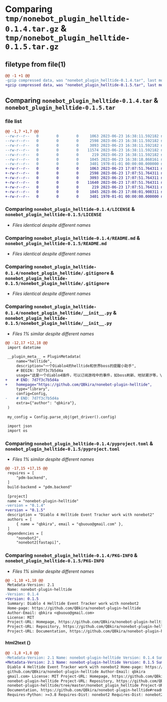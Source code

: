 # Comparing `tmp/nonebot_plugin_helltide-0.1.4.tar.gz` & `tmp/nonebot_plugin_helltide-0.1.5.tar.gz`

## filetype from file(1)

```diff
@@ -1 +1 @@
-gzip compressed data, was "nonebot_plugin_helltide-0.1.4.tar", last modified: Fri Jun 23 16:38:18 2023, max compression
+gzip compressed data, was "nonebot_plugin_helltide-0.1.5.tar", last modified: Fri Jun 23 17:08:01 2023, max compression
```

## Comparing `nonebot_plugin_helltide-0.1.4.tar` & `nonebot_plugin_helltide-0.1.5.tar`

### file list

```diff
@@ -1,7 +1,7 @@
--rw-r--r--   0        0        0     1063 2023-06-23 16:38:11.592182 nonebot_plugin_helltide-0.1.4/LICENSE
--rw-r--r--   0        0        0     2598 2023-06-23 16:38:11.592182 nonebot_plugin_helltide-0.1.4/README.md
--rw-r--r--   0        0        0     3093 2023-06-23 16:38:11.592182 nonebot_plugin_helltide-0.1.4/nonebot_plugin_helltide/.gitignore
--rw-r--r--   0        0        0    11574 2023-06-23 16:38:11.592182 nonebot_plugin_helltide-0.1.4/nonebot_plugin_helltide/__init__.py
--rw-r--r--   0        0        0      219 2023-06-23 16:38:11.592182 nonebot_plugin_helltide-0.1.4/nonebot_plugin_helltide/config.py
--rw-r--r--   0        0        0     1045 2023-06-23 16:38:18.868161 nonebot_plugin_helltide-0.1.4/pyproject.toml
--rw-r--r--   0        0        0     3401 1970-01-01 00:00:00.000000 nonebot_plugin_helltide-0.1.4/PKG-INFO
+-rw-r--r--   0        0        0     1063 2023-06-23 17:07:51.764311 nonebot_plugin_helltide-0.1.5/LICENSE
+-rw-r--r--   0        0        0     2598 2023-06-23 17:07:51.764311 nonebot_plugin_helltide-0.1.5/README.md
+-rw-r--r--   0        0        0     3093 2023-06-23 17:07:51.764311 nonebot_plugin_helltide-0.1.5/nonebot_plugin_helltide/.gitignore
+-rw-r--r--   0        0        0    11640 2023-06-23 17:07:51.764311 nonebot_plugin_helltide-0.1.5/nonebot_plugin_helltide/__init__.py
+-rw-r--r--   0        0        0      219 2023-06-23 17:07:51.764311 nonebot_plugin_helltide-0.1.5/nonebot_plugin_helltide/config.py
+-rw-r--r--   0        0        0     1045 2023-06-23 17:08:01.908311 nonebot_plugin_helltide-0.1.5/pyproject.toml
+-rw-r--r--   0        0        0     3401 1970-01-01 00:00:00.000000 nonebot_plugin_helltide-0.1.5/PKG-INFO
```

### Comparing `nonebot_plugin_helltide-0.1.4/LICENSE` & `nonebot_plugin_helltide-0.1.5/LICENSE`

 * *Files identical despite different names*

### Comparing `nonebot_plugin_helltide-0.1.4/README.md` & `nonebot_plugin_helltide-0.1.5/README.md`

 * *Files identical despite different names*

### Comparing `nonebot_plugin_helltide-0.1.4/nonebot_plugin_helltide/.gitignore` & `nonebot_plugin_helltide-0.1.5/nonebot_plugin_helltide/.gitignore`

 * *Files identical despite different names*

### Comparing `nonebot_plugin_helltide-0.1.4/nonebot_plugin_helltide/__init__.py` & `nonebot_plugin_helltide-0.1.5/nonebot_plugin_helltide/__init__.py`

 * *Files 1% similar despite different names*

```diff
@@ -12,17 +12,18 @@
 import datetime
 
 __plugin_meta__ = PluginMetadata(
     name="helltide",
     description="一个Diablo4的helltide和世界boss的提醒小助手",
     # BEGIN: 7d7f3c7b5d4a
     usage="这是一个diablo4插件，可以订阅游戏中的事件，如boss刷新、地狱潮汐等，\n当事件即将发生时会自动提醒订阅用户。使用方法：\n1. 订阅事件：d4订阅 boss/helltide\n2. 取消订阅事件：d4取消订阅 boss/helltide\n3. 查询订阅列表：d4查询订阅",
+    # END: 7d7f3c7b5d4a
+    homepage="https://github.com/QBkira/nonebot-plugin-helltide",
     type="library",
     config=Config,
-    # END: 7d7f3c7b5d4a
     extra={"author": "qbkira"},
 )
 
 my_config = Config.parse_obj(get_driver().config)
 
 import json
 import os
```

### Comparing `nonebot_plugin_helltide-0.1.4/pyproject.toml` & `nonebot_plugin_helltide-0.1.5/pyproject.toml`

 * *Files 1% similar despite different names*

```diff
@@ -17,15 +17,15 @@
 requires = [
     "pdm-backend",
 ]
 build-backend = "pdm.backend"
 
 [project]
 name = "nonebot-plugin-helltide"
-version = "0.1.4"
+version = "0.1.5"
 description = "Diablo 4 Helltide Event Tracker work with nonebot2"
 authors = [
     { name = "qbkira", email = "qbuouo@gmail.com" },
 ]
 dependencies = [
     "nonebot2",
     "nonebot2[fastapi]",
```

### Comparing `nonebot_plugin_helltide-0.1.4/PKG-INFO` & `nonebot_plugin_helltide-0.1.5/PKG-INFO`

 * *Files 1% similar despite different names*

```diff
@@ -1,10 +1,10 @@
 Metadata-Version: 2.1
 Name: nonebot-plugin-helltide
-Version: 0.1.4
+Version: 0.1.5
 Summary: Diablo 4 Helltide Event Tracker work with nonebot2
 Home-page: https://github.com/QBkira/nonebot-plugin-helltide
 Author-Email: qbkira <qbuouo@gmail.com>
 License: MIT
 Project-URL: Homepage, https://github.com/QBkira/nonebot-plugin-helltide
 Project-URL: Repository, https://github.com/QBkira/nonebot-plugin-helltide/tree/master/nonebot_plugin_helltide
 Project-URL: Documentation, https://github.com/QBkira/nonebot-plugin-helltide#readme
```

#### html2text {}

```diff
@@ -1,8 +1,8 @@
-Metadata-Version: 2.1 Name: nonebot-plugin-helltide Version: 0.1.4 Summary:
+Metadata-Version: 2.1 Name: nonebot-plugin-helltide Version: 0.1.5 Summary:
 Diablo 4 Helltide Event Tracker work with nonebot2 Home-page: https://
 github.com/QBkira/nonebot-plugin-helltide Author-Email: qbkira
 gmail.com> License: MIT Project-URL: Homepage, https://github.com/QBkira/
 nonebot-plugin-helltide Project-URL: Repository, https://github.com/QBkira/
 nonebot-plugin-helltide/tree/master/nonebot_plugin_helltide Project-URL:
 Documentation, https://github.com/QBkira/nonebot-plugin-helltide#readme
 Requires-Python: >=3.8 Requires-Dist: nonebot2 Requires-Dist: nonebot2[fastapi]
```

